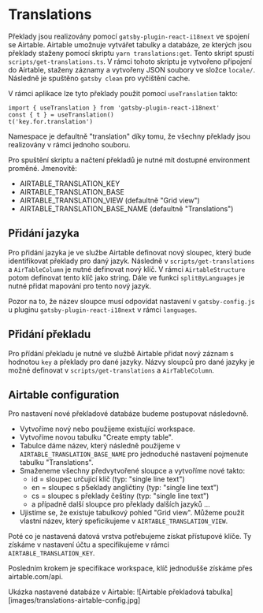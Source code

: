 # Translations

Překlady jsou realizovány pomocí `gatsby-plugin-react-i18next` ve spojení se Airtable. Airtable umožnuje vytvářet tabulky a databáze, ze kterých jsou překlady staženy pomocí skriptu `yarn translations:get`. Tento skript spustí `scripts/get-translations.ts`. V rámci tohoto skriptu je vytvořeno připojení do Airtable, staženy záznamy a vytvořeny JSON soubory ve složce `locale/`. Následně je spuštěno `gatsby clean` pro vyčištění cache.

V rámci aplikace lze tyto překlady použit pomocí `useTranslation` takto:

```
import { useTranslation } from 'gatsby-plugin-react-i18next'
const { t } = useTranslation()
t('key.for.translation')
```

Namespace je defaultně "translation" díky tomu, že všechny překlady jsou realizovány v rámci jednoho souboru.

Pro spuštění skriptu a načtení překladů je nutné mít dostupné environment proměné. Jmenovitě:

- AIRTABLE_TRANSLATION_KEY
- AIRTABLE_TRANSLATION_BASE
- AIRTABLE_TRANSLATION_VIEW (defaultně "Grid view")
- AIRTABLE_TRANSLATION_BASE_NAME (defaultně "Translations")

## Přidání jazyka

Pro přidání jazyka je ve službe Airtable definovat nový sloupec, který bude identifikovat překlady pro daný jazyk. Následně v `scripts/get-translations` a `AirTableColumn` je nutné definovat nový klíč. V rámci `AirtableStructure` potom definovat tento klíč jako string. Dále ve funkci `splitByLanguages` je nutné přidat mapování pro tento nový jazyk.

Pozor na to, že název sloupce musí odpovídat nastavení v `gatsby-config.js` u pluginu `gatsby-plugin-react-i18next` v rámci `languages`.

## Přidání překladu

Pro přídání překladu je nutné ve službě Airtable přidat nový záznam s hodnotou `key` a překlady pro dané jazyky. Názvy sloupců pro dané jazyky je možné definovat v `scripts/get-translations` a `AirTableColumn`.

## Airtable configuration

Pro nastavení nové překladové databáze budeme postupovat následovně.

- Vytvoříme nový nebo použijeme existující workspace.
- Vytvoříme novou tabulku "Create empty table".
- Tabulce dáme název, který následně použijeme v `AIRTABLE_TRANSLATION_BASE_NAME` pro jednoduché nastavení pojmenute tabulku "Translations".
- Smaženeme všechny předvytvořené sloupce a vytvoříme nové takto:
    - id = sloupec určující klíč (typ: "single line text")
    - en = sloupec s p5eklady angličtiny (typ: "single line text")
    - cs = sloupec s překlady češtiny (typ: "single line text")
    - a případně další sloupce pro překlady dalších jazyků ...
- Ujistíme se, že existuje tabulkový pohled "Grid view". Můžeme použit vlastní název, který speficikujeme v `AIRTABLE_TRANSLATION_VIEW`.

Poté co je nastavená datová vrstva potřebujeme získat přístupové klíče. Ty získáme v nastavení účtu a specifikujeme v rámci `AIRTABLE_TRANSLATION_KEY`.

Posledním krokem je specifikace workspace, klíč jednodušše získáme přes airtable.com/api.

Ukázka nastavené databáze v Airtable:
![Airtable překladová tabulka][images/translations-airtable-config.jpg]